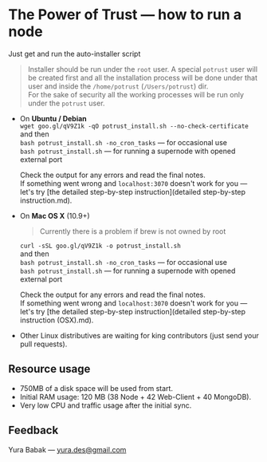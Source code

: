 # The Power of Trust — how to run a node
Just get and run the auto-installer script
> Installer should be run under the `root` user. A special `potrust` user will be created first and all the installation process will be done under that user and inside the `/home/potrust` (`/Users/potrust`) dir.  
For the sake of security all the working processes will be run only under the `potrust` user.

* On **Ubuntu / Debian**  
	`wget goo.gl/qV9Z1k -qO potrust_install.sh --no-check-certificate`  
	and then  
	`bash potrust_install.sh -no_cron_tasks` — for occasional use  
	`bash potrust_install.sh` — for running a supernode with opened external port  
	  
	Check the output for any errors and read the final notes.  
	If something went wrong and `localhost:3070` doesn't work for you — let's try [the detailed step-by-step instruction](detailed step-by-step instruction.md).
  
* On **Mac OS X** (10.9+)
	>Currently there is a problem if brew is not owned by root   
	
	`curl -sSL goo.gl/qV9Z1k -o potrust_install.sh`  
	and then  
	`bash potrust_install.sh -no_cron_tasks` — for occasional use  
	`bash potrust_install.sh` — for running a supernode with opened external port  
	  
	Check the output for any errors and read the final notes.  
	If something went wrong and `localhost:3070` doesn't work for you — let's try [the detailed step-by-step instruction](detailed step-by-step instruction (OSX).md).
  
* Other Linux distributives are waiting for king contributors (just send your pull requests).


## Resource usage
* 750MB of a disk space will be used from start. 
* Initial RAM usage: 120 MB (38 Node + 42 Web-Client + 40 MongoDB).
* Very low CPU and traffic usage after the initial sync.

## Feedback
Yura Babak — yura.des@gmail.com
